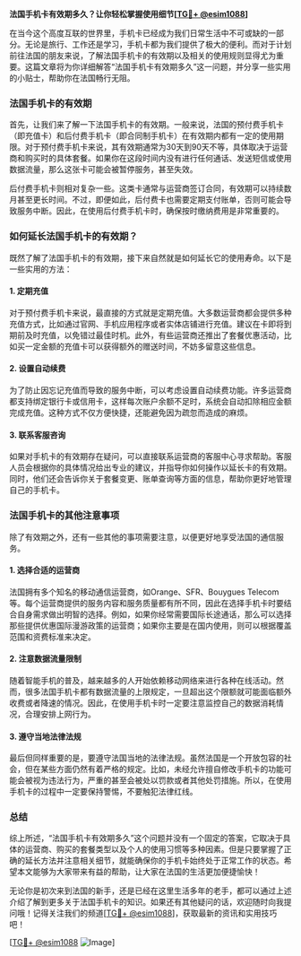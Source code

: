 **法国手机卡有效期多久？让你轻松掌握使用细节[[TG💪+ @esim1088](https://t.me/s/esim1088)]**

在当今这个高度互联的世界里，手机卡已经成为我们日常生活中不可或缺的一部分。无论是旅行、工作还是学习，手机卡都为我们提供了极大的便利。而对于计划前往法国的朋友来说，了解法国手机卡的有效期以及相关的使用规则显得尤为重要。这篇文章将为你详细解答“法国手机卡有效期多久”这一问题，并分享一些实用的小贴士，帮助你在法国畅行无阻。

### 法国手机卡的有效期

首先，让我们来了解一下法国手机卡的有效期。一般来说，法国的预付费手机卡（即充值卡）和后付费手机卡（即合同制手机卡）在有效期内都有一定的使用期限。对于预付费手机卡来说，其有效期通常为30天到90天不等，具体取决于运营商和购买时的具体套餐。如果你在这段时间内没有进行任何通话、发送短信或使用数据流量，那么这张卡可能会被暂停服务，甚至失效。

后付费手机卡则相对复杂一些。这类卡通常与运营商签订合同，有效期可以持续数月甚至更长时间。不过，即便如此，后付费卡也需要定期支付账单，否则可能会导致服务中断。因此，在使用后付费手机卡时，确保按时缴纳费用是非常重要的。

### 如何延长法国手机卡的有效期？

既然了解了法国手机卡的有效期，接下来自然就是如何延长它的使用寿命。以下是一些实用的方法：

#### 1. 定期充值

对于预付费手机卡来说，最直接的方式就是定期充值。大多数运营商都会提供多种充值方式，比如通过官网、手机应用程序或者实体店铺进行充值。建议在卡即将到期前及时充值，以免错过最佳时机。此外，有些运营商还推出了套餐优惠活动，比如买一定金额的充值卡可以获得额外的赠送时间，不妨多留意这些信息。

#### 2. 设置自动续费

为了防止因忘记充值而导致的服务中断，可以考虑设置自动续费功能。许多运营商都支持绑定银行卡或信用卡，这样每次账户余额不足时，系统会自动扣除相应金额完成充值。这种方式不仅方便快捷，还能避免因为疏忽而造成的麻烦。

#### 3. 联系客服咨询

如果对手机卡的有效期存在疑问，可以直接联系运营商的客服中心寻求帮助。客服人员会根据你的具体情况给出专业的建议，并指导你如何操作以延长卡的有效期。同时，他们还会告诉你关于套餐变更、账单查询等方面的信息，帮助你更好地管理自己的手机卡。

### 法国手机卡的其他注意事项

除了有效期之外，还有一些其他的事项需要注意，以便更好地享受法国的通信服务。

#### 1. 选择合适的运营商

法国拥有多个知名的移动通信运营商，如Orange、SFR、Bouygues Telecom等。每个运营商提供的服务内容和服务质量都有所不同，因此在选择手机卡时要结合自身需求做出明智的选择。例如，如果你经常需要国际长途通话，那么可以选择那些提供优惠国际漫游政策的运营商；如果你主要是在国内使用，则可以根据覆盖范围和资费标准来决定。

#### 2. 注意数据流量限制

随着智能手机的普及，越来越多的人开始依赖移动网络来进行各种在线活动。然而，很多法国手机卡都有数据流量的上限规定，一旦超出这个限额就可能面临额外收费或者降速的情况。因此，在使用手机卡时一定要注意监控自己的数据消耗情况，合理安排上网行为。

#### 3. 遵守当地法律法规

最后但同样重要的是，要遵守法国当地的法律法规。虽然法国是一个开放包容的社会，但在某些方面仍然有着严格的规定。比如，未经允许擅自修改手机卡的功能可能会被视为违法行为，严重的甚至会被处以罚款或者其他处罚措施。所以，在使用手机卡的过程中一定要保持警惕，不要触犯法律红线。

### 总结

综上所述，“法国手机卡有效期多久”这个问题并没有一个固定的答案，它取决于具体的运营商、购买的套餐类型以及个人的使用习惯等多种因素。但是只要掌握了正确的延长方法并注意相关细节，就能确保你的手机卡始终处于正常工作的状态。希望本文能够为大家带来有益的帮助，让大家在法国的生活更加便捷愉快！

无论你是初次来到法国的新手，还是已经在这里生活多年的老手，都可以通过上述介绍了解到更多关于法国手机卡的知识。如果还有其他疑问的话，欢迎随时向我提问哦！记得关注我们的频道[[TG💪+ @esim1088](https://t.me/s/esim1088)]，获取最新的资讯和实用技巧吧！

[[TG💪+ @esim1088](https://t.me/s/esim1088) ![Image](https://i.postimg.cc/4NQfJmqS/Snipaste-2025-05-13-00-14-12.png)]